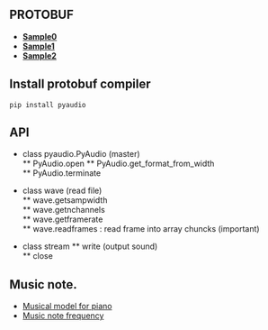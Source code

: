 ## PROTOBUF

- **[Sample0](./pyaudio/example1.py)** 
- **[Sample1](./pyaudio/example2.py)** 
- **[Sample2](./pyaudio/play.py)** 

## Install protobuf compiler  
```
pip install pyaudio
```

## API  

* class pyaudio.PyAudio (master)  
** PyAudio.open 
** PyAudio.get_format_from_width  
** PyAudio.terminate

* class wave (read file)  
** wave.getsampwidth  
** wave.getnchannels  
** wave.getframerate  
** wave.readframes : read frame into array chuncks (important)  

* class stream
** write (output sound)  
** close

## Music note.

* [Musical model for piano](https://dsp.stackexchange.com/questions/46598/mathematical-equation-for-the-sound-wave-that-a-piano-makes)  
* [Music note frequency](http://pages.mtu.edu/~suits/notefreqs.html)  
